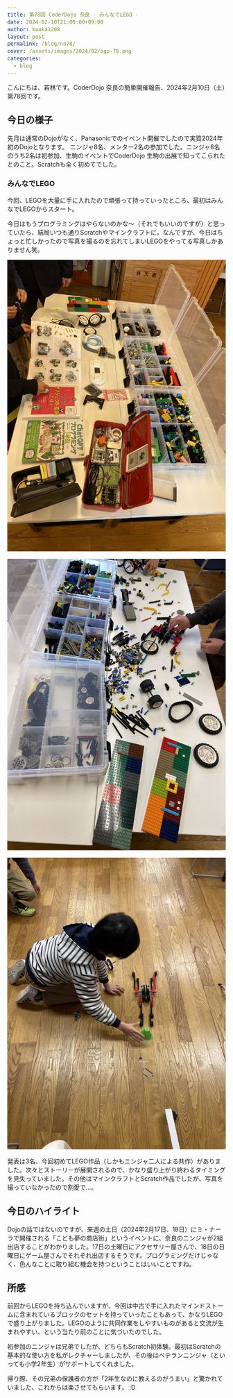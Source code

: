 ```yaml
---
title: 第78回 CoderDojo 奈良 - みんなでLEGO -
date: 2024-02-10T21:00:00+09:00
author: kwaka1208
layout: post
permalink: /blog/no78/
cover: /assets/images/2024/02/ogp-78.png
categories:
  - blog
---
```

こんにちは、若林です。CoderDojo 奈良の簡単開催報告、2024年2月10日（土）第78回です。

## 今日の様子
先月は通常のDojoがなく、Panasonicでのイベント開催でしたので実質2024年初のDojoとなります。
ニンジャ8名、メンター2名の参加でした。ニンジャ8名のうち2名は初参加、生駒のイベントでCoderDojo 生駒の出展で知ってこられたとのこと。Scratchも全く初めてでした。

### みんなでLEGO
今回、LEGOを大量に手に入れたので頑張って持っていったところ、最初はみんなでLEGOからスタート。

今日はもうプログラミングはやらないのかな〜（それでもいいのですが）と思っていたら、結局いつも通りScratchやマインクラフトに。なんですが、今日はちょっと忙しかったので写真を撮るのを忘れてしまいLEGOをやってる写真しかありません笑。

![](/assets/images/2024/02/0210a.jpg)

![](/assets/images/2024/02/0210b.jpg)

![](/assets/images/2024/02/0210c.jpg)

発表は3名、今回初めてLEGO作品（しかもニンジャ二人による共作）がありました。次々とストーリーが展開されるので、かなり盛り上がり終わるタイミングを見失っていました。その他はマインクラフトとScratch作品でしたが、写真を撮っていなかったので割愛で...。

## 今日のハイライト
Dojoの話ではないのですが、来週の土日（2024年2月17日、18日）にミ・ナーラで開催される「こども夢の商店街」というイベントに、奈良のニンジャが2組出店することがわかりました。17日の土曜日にアクセサリー屋さんで、18日の日曜日にゲーム屋さんでそれぞれ出店するそうです。プログラミングだけじゃなく、色んなことに取り組む機会を持つということはいいことですね。

## 所感
前回からLEGOを持ち込んでいますが、今回は中古で手に入れたマインドストームに含まれているブロックのセットを持っていったこともあって、かなりLEGOで盛り上がりました。LEGOのように共同作業をしやすいものがあると交流が生まれやすい、という当たり前のことに気づいたのでした。

初参加のニンジャは兄弟でしたが、どちらもScratch初体験。最初はScratchの基本的な使い方を私がレクチャーしましたが、その後はベテランニンジャ（といっても小学2年生）がサポートしてくれました。

帰り際、その兄弟の保護者の方が「2年生なのに教えるのがうまい」と驚かれていました、これからは楽させてもらいます。 :D